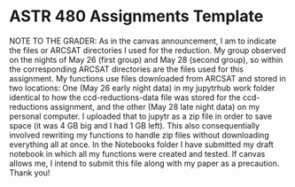 # ASTR 480 Assignments Template

NOTE TO THE GRADER: As in the canvas announcement, I am to indicate the files or ARCSAT directories I used for the reduction. My group observed on the nights of May 26 (first group) and May 28 (second group), so within the corresponding  ARCSAT directories are the files used for this assignment. 
My functions use files downloaded from ARCSAT and stored in two locations: One (May 26 early night data) in my jupytrhub work folder identical to how the ccd-reductions-data file was stored for the ccd-reductions assignment, and the other (May 28 late night data) on my personal computer. I uploaded that to jupytr as a zip file in order to save space (it was 4 GB big and I had 1 GB left). This also consequentially involved rewriting my functions to handle zip files without downloading everything all at once.
In the Notebooks folder I have submitted my draft notebook in which all my functions were created and tested. If canvas allows me, I intend to submit this file along with my paper as a precaution. 
Thank you!
